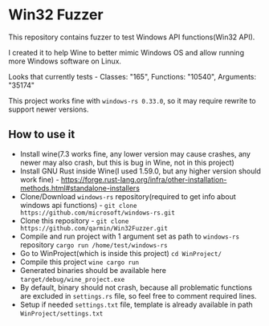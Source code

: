 # Win32 Fuzzer

This repository contains fuzzer to test Windows API functions(Win32 API).

I created it to help Wine to better mimic Windows OS and allow running more Windows software on Linux. 

Looks that currently tests - Classes: "165", Functions: "10540", Arguments: "35174"

This project works fine with `windows-rs 0.33.0`, so it may require rewrite to support newer versions.

## How to use it
- Install wine(7.3 works fine, any lower version may cause crashes, any newer may also crash, but this is bug in Wine, not in this project)
- Install GNU Rust inside Wine(I used 1.59.0, but any higher version should work fine) - https://forge.rust-lang.org/infra/other-installation-methods.html#standalone-installers
- Clone/Download `windows-rs` repository(required to get info about windows api functions) - `git clone https://github.com/microsoft/windows-rs.git`
- Clone this repository - `git clone https://github.com/qarmin/Win32Fuzzer.git`
- Compile and run project with 1 argument set as path to `windows-rs` repository `cargo run /home/test/windows-rs`
- Go to WinProject(which is inside this project) `cd WinProject/`
- Compile this project `wine cargo run`
- Generated binaries should be available here `target/debug/wine_project.exe`
- By default, binary should not crash, because all problematic functions are excluded in `settings.rs` file, so feel free to comment required lines.
- Setup if needed `settings.txt` file, template is already available in path `WinProject/settings.txt`